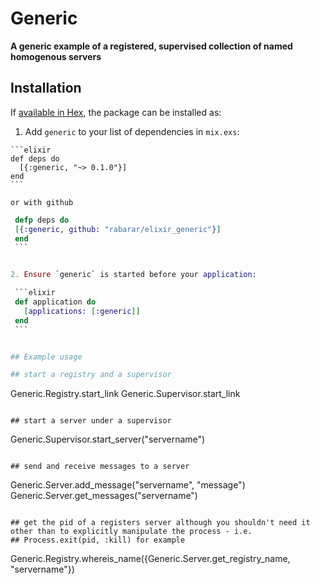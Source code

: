 # Generic

**A generic example of a registered, supervised collection of named homogenous servers**

## Installation

If [available in Hex](https://hex.pm/docs/publish), the package can be installed as:

  1. Add `generic` to your list of dependencies in `mix.exs`:

    ```elixir
    def deps do
      [{:generic, "~> 0.1.0"}]
    end
    ```

    or with github

   ```elixir
    defp deps do
	[{:generic, github: "rabarar/elixir_generic"}]
    end
    ```


  2. Ensure `generic` is started before your application:

    ```elixir
    def application do
      [applications: [:generic]]
    end
    ```


## Example usage

## start a registry and a supervisor 

```
Generic.Registry.start_link
Generic.Supervisor.start_link
```

## start a server under a supervisor 
```
Generic.Supervisor.start_server("servername")
```

## send and receive messages to a server
```
Generic.Server.add_message("servername", "message")
Generic.Server.get_messages("servername")
```

## get the pid of a registers server although you shouldn't need it other than to explicitly manipulate the process - i.e.
## Process.exit(pid, :kill) for example
```
Generic.Registry.whereis_name({Generic.Server.get_registry_name, "servername"})
```


